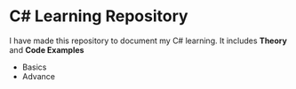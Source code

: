 # C# Learning Repository

I have made this repository to document my C# learning. It includes **Theory** and **Code Examples**

- Basics
- Advance

